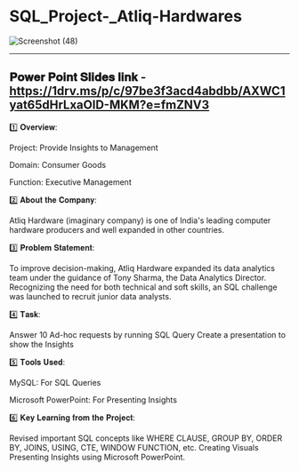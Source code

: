 # SQL_Project-_Atliq-Hardwares

![Screenshot (48)](https://github.com/ShailajaSirumalla22/SQL-project1--CONSUMER-GOODS-AD-HOC-REQUETS/assets/150336143/22aa62ca-fb7c-444f-ab13-2588f12e086f)

---------------------------------------------------
𝐏𝐨𝐰𝐞𝐫 𝐏𝐨𝐢𝐧𝐭 𝐒𝐥𝐢𝐝𝐞𝐬 𝐥𝐢𝐧𝐤 - https://1drv.ms/p/c/97be3f3acd4abdbb/AXWC1yat65dHrLxaOlD-MKM?e=fmZNV3
----------------------------------------------------


1️⃣ 𝐎𝐯𝐞𝐫𝐯𝐢𝐞𝐰:

Project: Provide Insights to Management

Domain: Consumer Goods

Function: Executive Management

2️⃣ 𝐀𝐛𝐨𝐮𝐭 𝐭𝐡𝐞 𝐂𝐨𝐦𝐩𝐚𝐧𝐲:

Atliq Hardware (imaginary company) is one of India's leading computer hardware producers and well expanded in other countries.

3️⃣ 𝐏𝐫𝐨𝐛𝐥𝐞𝐦 𝐒𝐭𝐚𝐭𝐞𝐦𝐞𝐧𝐭:

To improve decision-making, Atliq Hardware expanded its data analytics team under the guidance of Tony Sharma, the Data Analytics Director. Recognizing the need for both technical and soft skills, an SQL challenge was launched to recruit junior data analysts.

4️⃣ 𝐓𝐚𝐬𝐤:

Answer 10 Ad-hoc requests by running SQL Query Create a presentation to show the Insights

5️⃣ 𝐓𝐨𝐨𝐥𝐬 𝐔𝐬𝐞𝐝:

MySQL: For SQL Queries

Microsoft PowerPoint: For Presenting Insights

6️⃣ 𝐊𝐞𝐲 𝐋𝐞𝐚𝐫𝐧𝐢𝐧𝐠 𝐟𝐫𝐨𝐦 𝐭𝐡𝐞 𝐏𝐫𝐨𝐣𝐞𝐜𝐭:

Revised important SQL concepts like WHERE CLAUSE, GROUP BY, ORDER BY, JOINS, USING, CTE, WINDOW FUNCTION, etc. Creating Visuals Presenting Insights using Microsoft PowerPoint.
